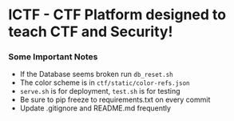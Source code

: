 # lCTF - CTF Platform designed to teach CTF and Security!

### Some Important Notes

* If the Database seems broken run `db_reset.sh`
* The color scheme is in `ctf/static/color-refs.json`
* `serve.sh` is for deployment, `test.sh` is for testing
* Be sure to pip freeze to requirements.txt on every commit
* Update .gitignore and README.md frequently
